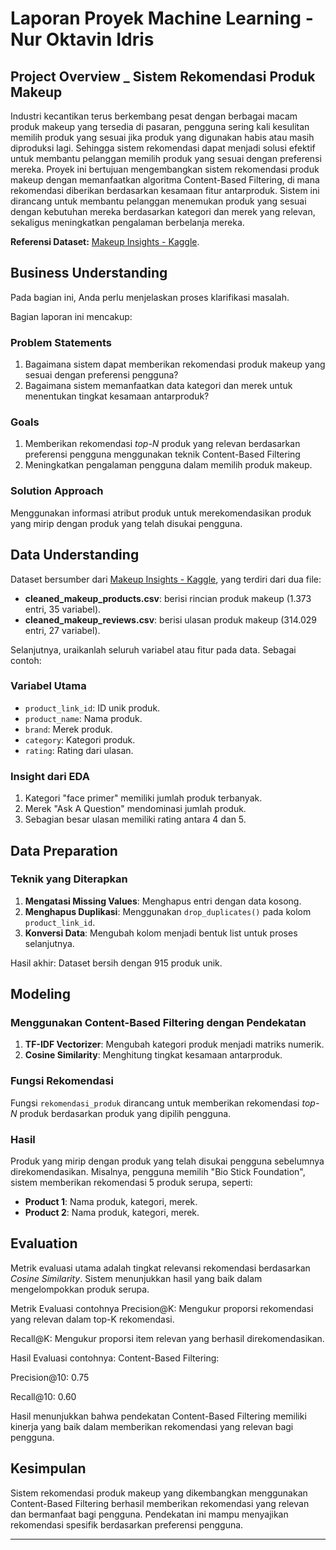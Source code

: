 # Laporan Proyek Machine Learning - Nur Oktavin Idris

## Project Overview _ Sistem Rekomendasi Produk Makeup
Industri kecantikan terus berkembang pesat dengan berbagai macam produk makeup yang tersedia di pasaran, pengguna sering kali kesulitan memilih produk yang sesuai jika produk yang digunakan habis atau masih diproduksi lagi. Sehingga sistem rekomendasi dapat menjadi solusi efektif untuk membantu pelanggan memilih produk yang sesuai dengan preferensi mereka. Proyek ini bertujuan mengembangkan sistem rekomendasi produk makeup dengan memanfaatkan algoritma Content-Based Filtering, di mana rekomendasi diberikan berdasarkan kesamaan fitur antarproduk. Sistem ini dirancang untuk membantu pelanggan menemukan produk yang sesuai dengan kebutuhan mereka berdasarkan kategori dan merek yang relevan, sekaligus meningkatkan pengalaman berbelanja mereka.

**Referensi Dataset:** [Makeup Insights - Kaggle](https://www.kaggle.com/datasets/zarasarkar/makeup-insights-customer-reviews).


## Business Understanding

Pada bagian ini, Anda perlu menjelaskan proses klarifikasi masalah.

Bagian laporan ini mencakup:

### Problem Statements

1. Bagaimana sistem dapat memberikan rekomendasi produk makeup yang sesuai dengan preferensi pengguna?
2. Bagaimana sistem memanfaatkan data kategori dan merek untuk menentukan tingkat kesamaan antarproduk?

### Goals

1. Memberikan rekomendasi *top-N* produk yang relevan berdasarkan preferensi pengguna menggunakan teknik Content-Based Filtering
2. Meningkatkan pengalaman pengguna dalam memilih produk makeup.

### Solution Approach
Menggunakan informasi atribut produk untuk merekomendasikan produk yang mirip dengan produk yang telah disukai pengguna.

## Data Understanding
Dataset bersumber dari [Makeup Insights - Kaggle](https://www.kaggle.com/datasets/zarasarkar/makeup-insights-customer-reviews), yang  terdiri dari dua file:
- **cleaned_makeup_products.csv**: berisi rincian produk makeup (1.373 entri, 35 variabel).
- **cleaned_makeup_reviews.csv**: berisi ulasan produk makeup (314.029 entri, 27 variabel).
 

Selanjutnya, uraikanlah seluruh variabel atau fitur pada data. Sebagai contoh:  

### Variabel Utama
- `product_link_id`: ID unik produk.
- `product_name`: Nama produk.
- `brand`: Merek produk.
- `category`: Kategori produk.
- `rating`: Rating dari ulasan.

### Insight dari EDA
1. Kategori "face primer" memiliki jumlah produk terbanyak.
2. Merek "Ask A Question" mendominasi jumlah produk.
3. Sebagian besar ulasan memiliki rating antara 4 dan 5.

## Data Preparation
### Teknik yang Diterapkan
1. **Mengatasi Missing Values**: Menghapus entri dengan data kosong.
2. **Menghapus Duplikasi**: Menggunakan `drop_duplicates()` pada kolom `product_link_id`.
3. **Konversi Data**: Mengubah kolom menjadi bentuk list untuk proses selanjutnya.

Hasil akhir: Dataset bersih dengan 915 produk unik.

## Modeling
### Menggunakan Content-Based Filtering dengan Pendekatan 
1. **TF-IDF Vectorizer**: Mengubah kategori produk menjadi matriks numerik.
2. **Cosine Similarity**: Menghitung tingkat kesamaan antarproduk.

### Fungsi Rekomendasi
Fungsi `rekomendasi_produk` dirancang untuk memberikan rekomendasi *top-N* produk berdasarkan produk yang dipilih pengguna.

### Hasil
Produk yang mirip dengan produk yang telah disukai pengguna sebelumnya direkomendasikan. Misalnya, pengguna memilih "Bio Stick Foundation", sistem memberikan rekomendasi 5 produk serupa, seperti:
- **Product 1**: Nama produk, kategori, merek.
- **Product 2**: Nama produk, kategori, merek.


## Evaluation
Metrik evaluasi utama adalah tingkat relevansi rekomendasi berdasarkan *Cosine Similarity*. Sistem menunjukkan hasil yang baik dalam mengelompokkan produk serupa.

Metrik Evaluasi
contohnya
Precision@K: Mengukur proporsi rekomendasi yang relevan dalam top-K rekomendasi.

Recall@K: Mengukur proporsi item relevan yang berhasil direkomendasikan.

Hasil Evaluasi
contohnya:
Content-Based Filtering:

Precision@10: 0.75

Recall@10: 0.60

Hasil menunjukkan bahwa pendekatan Content-Based Filtering memiliki kinerja yang baik dalam memberikan rekomendasi yang relevan bagi pengguna.


## Kesimpulan

Sistem rekomendasi produk makeup yang dikembangkan menggunakan Content-Based Filtering berhasil memberikan rekomendasi yang relevan dan bermanfaat bagi pengguna. Pendekatan ini mampu menyajikan rekomendasi spesifik berdasarkan preferensi pengguna.

---


